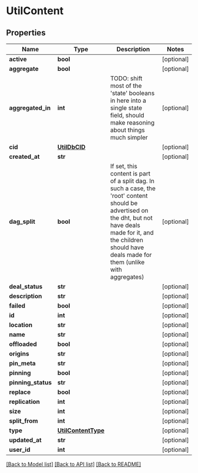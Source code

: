 # UtilContent

## Properties
Name | Type | Description | Notes
------------ | ------------- | ------------- | -------------
**active** | **bool** |  | [optional] 
**aggregate** | **bool** |  | [optional] 
**aggregated_in** | **int** | TODO: shift most of the &#x27;state&#x27; booleans in here into a single state field, should make reasoning about things much simpler | [optional] 
**cid** | [**UtilDbCID**](UtilDbCID.md) |  | [optional] 
**created_at** | **str** |  | [optional] 
**dag_split** | **bool** | If set, this content is part of a split dag. In such a case, the &#x27;root&#x27; content should be advertised on the dht, but not have deals made for it, and the children should have deals made for them (unlike with aggregates) | [optional] 
**deal_status** | **str** |  | [optional] 
**description** | **str** |  | [optional] 
**failed** | **bool** |  | [optional] 
**id** | **int** |  | [optional] 
**location** | **str** |  | [optional] 
**name** | **str** |  | [optional] 
**offloaded** | **bool** |  | [optional] 
**origins** | **str** |  | [optional] 
**pin_meta** | **str** |  | [optional] 
**pinning** | **bool** |  | [optional] 
**pinning_status** | **str** |  | [optional] 
**replace** | **bool** |  | [optional] 
**replication** | **int** |  | [optional] 
**size** | **int** |  | [optional] 
**split_from** | **int** |  | [optional] 
**type** | [**UtilContentType**](UtilContentType.md) |  | [optional] 
**updated_at** | **str** |  | [optional] 
**user_id** | **int** |  | [optional] 

[[Back to Model list]](../README.md#documentation-for-models) [[Back to API list]](../README.md#documentation-for-api-endpoints) [[Back to README]](../README.md)

